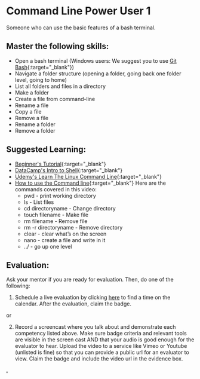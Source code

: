 # Command Line Power User 1

Someone who can use the basic features of a bash terminal.

## Master the following skills:

- Open a bash terminal (Windows users: We suggest you to use [Git Bash](https://www.stanleyulili.com/git/how-to-install-git-bash-on-windows/){:target="\_blank"})
- Navigate a folder structure (opening a folder, going back one folder level, going to home)
- List all folders and files in a directory
- Make a folder
- Create a file from command-line
- Rename a file
- Copy a file
- Remove a file
- Rename a folder
- Remove a folder

## Suggested Learning:

- [Beginner's Tutorial](https://www.davidbaumgold.com/tutorials/command-line/){:target="\_blank"}
- [DataCamp's Intro to Shell](https://www.datacamp.com/courses/introduction-to-shell){:target="\_blank"}
- [Udemy's Learn The Linux Command Line](https://www.udemy.com/course/command-line/){:target="\_blank"}
- [How to use the Command line](https://youtu.be/5XgBd6rjuDQ){:target="\_blank"}
  Here are the commands covered in this video:
  - pwd - print working directory
  - ls - List files
  - cd directoryname - Change directory
  - touch filename - Make file
  - rm filename - Remove file
  - rm -r directoryname - Remove directory
  - clear - clear what’s on the screen
  - nano - create a file and write in it
  - ../ - go up one level

## Evaluation:

Ask your mentor if you are ready for evaluation. Then, do one of the following:

1. Schedule a live evaluation by clicking [here](https://calendly.com/codex-evaluations/1?a1=Command%20Line%20Power%20User%201&a2=LFVCaj_fQ263FtM0B8ZNfA) to find a time on the calendar. After the evaluation, claim the badge.

or

2. Record a screencast where you talk about and demonstrate each competency listed above. Make sure badge criteria and relevant tools are visible in the screen cast AND that your audio is good enough for the evaluator to hear. Upload the video to a service like Vimeo or Youtube (unlisted is fine) so that you can provide a public url for an evaluator to view. Claim the badge and include the video url in the evidence box.

[.](level-1)
